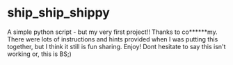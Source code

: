 # ship_ship_shippy
A simple python script - but my very first project!! Thanks to co******my.
There were lots of instructions and hints provided when I was putting this together, but I think it still is fun sharing. Enjoy! 
Dont hesitate to say this isn't working or, this is BS;)
